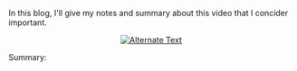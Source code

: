 In this blog, I'll give my notes and summary about this video that
I concider important. 

<p align="center">
    <a href="https://www.youtube.com/watch?v=v21jg8wb1eU" title="Link Title"><img src="https://i3.ytimg.com/vi/v21jg8wb1eU/maxresdefault.jpg" alt="Alternate Text" /></a>
</p>

Summary: 


